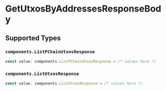 # GetUtxosByAddressesResponseBody


## Supported Types

### `components.ListPChainUtxosResponse`

```typescript
const value: components.ListPChainUtxosResponse = /* values here */
```

### `components.ListUtxosResponse`

```typescript
const value: components.ListUtxosResponse = /* values here */
```

